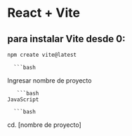 # React + Vite

## para instalar Vite desde 0:

   ```bash
   npm create vite@latest
   ```
      ```bash
  Ingresar nombre de proyecto
   ```
      ```bash
   JavaScript
   ```
      ```bash
   cd. [nombre de proyecto]
   ```